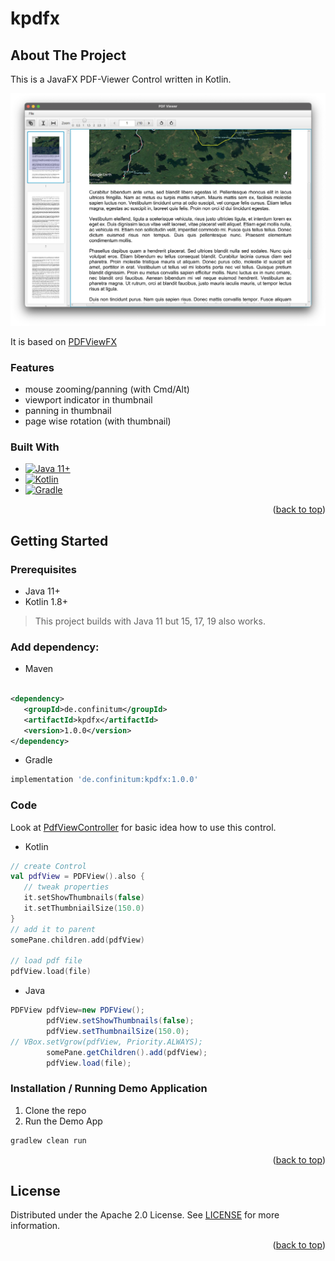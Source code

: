 <!-- Improved compatibility of back to top link: See: https://github.com/othneildrew/Best-README-Template/pull/73 -->
<a name="readme-top"></a>
# kpdfx

<!-- ABOUT THE PROJECT -->

## About The Project

This is a JavaFX PDF-Viewer Control written in Kotlin.

[![Product Name Screen Shot][product-screenshot]](#about-the-project)

It is based on [PDFViewFX](https://github.com/dlsc-software-consulting-gmbh/PDFViewFX)

### Features

- mouse zooming/panning (with Cmd/Alt)
- viewport indicator in thumbnail
- panning in thumbnail
- page wise rotation (with thumbnail)

### Built With

* [![Java 11+][java.org]][java-url]
* [![Kotlin][kotlin.org]][kotlin-url]
* [![Gradle][gradle.org]][kotlin-url]

<p align="right">(<a href="#readme-top">back to top</a>)</p>

<!-- GETTING STARTED -->

## Getting Started

### Prerequisites

* Java 11+
* Kotlin 1.8+

> This project builds with Java 11
> but 15, 17, 19 also works.

### Add dependency:

* Maven

```xml

<dependency>
   <groupId>de.confinitum</groupId>
   <artifactId>kpdfx</artifactId>
   <version>1.0.0</version>
</dependency>
```

* Gradle

```groovy
implementation 'de.confinitum:kpdfx:1.0.0'
```

### Code
Look at [PdfViewController](src/main/kotlin/com/confinitum/viewer/PdfViewController.kt)
for basic idea how to use this control.

* Kotlin
```kotlin
// create Control
val pdfView = PDFView().also {
   // tweak properties 
   it.setShowThumbnails(false)
   it.setThumbniailSize(150.0)
}
// add it to parent
somePane.children.add(pdfView)

// load pdf file
pdfView.load(file)
```

* Java

```java
PDFView pdfView=new PDFView();
        pdfView.setShowThumbnails(false);
        pdfView.setThumbnailSize(150.0);
// VBox.setVgrow(pdfView, Priority.ALWAYS);
        somePane.getChildren().add(pdfView);
        pdfView.load(file);
```

### Installation / Running Demo Application

1. Clone the repo
3. Run the Demo App

```sh
gradlew clean run
```

<p align="right">(<a href="#readme-top">back to top</a>)</p>

<!-- LICENSE -->

## License

Distributed under the Apache 2.0 License. See [LICENSE](LICENSE) for more information.

<p align="right">(<a href="#readme-top">back to top</a>)</p>


<!-- MARKDOWN LINKS & IMAGES -->
<!-- https://www.markdownguide.org/basic-syntax/#reference-style-links -->

[kotlin.org]: https://img.shields.io/badge/Kotlin-000000?style=for-the-badge&logo=kotlin

[kotlin-url]: https://kotlinlang.org

[gradle.org]: https://img.shields.io/badge/Gradle-000000?style=for-the-badge&logo=gradle

[gradle-url]: https://gradle.org

[java.org]: https://img.shields.io/badge/JavaFX-000000?style=for-the-badge&logo=java

[java-url]: https://java.org

[license-shield]: https://img.shields.io/github/license/github_username/repo_name.svg?style=for-the-badge

[license-url]: https://github.com/github_username/repo_name/blob/master/LICENSE.txt

[product-screenshot]: doc/screenshot.png

